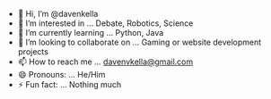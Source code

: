 - 👋 Hi, I’m @davenkella
- 👀 I’m interested in ... Debate, Robotics, Science
- 🌱 I’m currently learning ... Python, Java
- 💞️ I’m looking to collaborate on ... Gaming or website development projects
- 📫 How to reach me ... davenvkella@gmail.com
- 😄 Pronouns: ... He/Him
- ⚡ Fun fact: ... Nothing much

<!---
davenkella/davenkella is a ✨ special ✨ repository because its `README.md` (this file) appears on your GitHub profile.
You can click the Preview link to take a look at your changes.
--->
